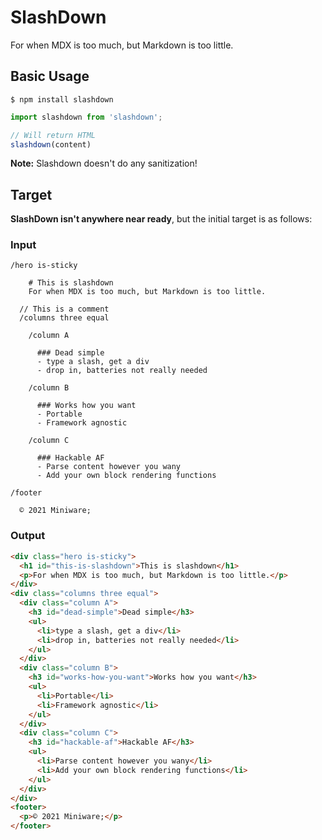 # SlashDown

For when MDX is too much, but Markdown is too little.

## Basic Usage

`$ npm install slashdown`

```js
import slashdown from 'slashdown';

// Will return HTML
slashdown(content)
```

**Note:** Slashdown doesn't do any sanitization!

## Target

**SlashDown isn't anywhere near ready**, but the initial target is as follows:

### Input
```
/hero is-sticky
    
    # This is slashdown
    For when MDX is too much, but Markdown is too little.

  // This is a comment
  /columns three equal

    /column A

      ### Dead simple
      - type a slash, get a div
      - drop in, batteries not really needed

    /column B

      ### Works how you want
      - Portable
      - Framework agnostic

    /column C

      ### Hackable AF
      - Parse content however you wany
      - Add your own block rendering functions

/footer

  © 2021 Miniware;
```

### Output
```html
<div class="hero is-sticky">
  <h1 id="this-is-slashdown">This is slashdown</h1>
  <p>For when MDX is too much, but Markdown is too little.</p>
</div>
<div class="columns three equal">
  <div class="column A">
    <h3 id="dead-simple">Dead simple</h3>
    <ul>
      <li>type a slash, get a div</li>
      <li>drop in, batteries not really needed</li>
    </ul>
  </div>
  <div class="column B">
    <h3 id="works-how-you-want">Works how you want</h3>
    <ul>
      <li>Portable</li>
      <li>Framework agnostic</li>
    </ul>
  </div>
  <div class="column C">
    <h3 id="hackable-af">Hackable AF</h3>
    <ul>
      <li>Parse content however you wany</li>
      <li>Add your own block rendering functions</li>
    </ul>
  </div>
</div>
<footer>
  <p>© 2021 Miniware;</p>
</footer>
  
```
